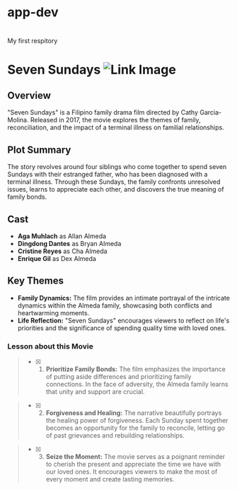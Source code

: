 # app-dev
# 
My first respitory
# Seven Sundays ![Link Image](https://4.bp.blogspot.com/-xkrPLAviGZo/WeRJmpJwOyI/AAAAAAAAHfA/x9b42QOSN2MvAKkWrOB-iFNW4yPZScXEwCLcBGAs/s1600/seven_sundays_movie_2017.jpg)


## Overview

"Seven Sundays" is a Filipino family drama film directed by Cathy Garcia-Molina. Released in 2017, the movie explores the themes of family, reconciliation, and the impact of a terminal illness on familial relationships.

## Plot Summary

The story revolves around four siblings who come together to spend seven Sundays with their estranged father, who has been diagnosed with a terminal illness. Through these Sundays, the family confronts unresolved issues, learns to appreciate each other, and discovers the true meaning of family bonds.

## Cast

- **Aga Muhlach** as Allan Almeda
- **Dingdong Dantes** as Bryan Almeda
- **Cristine Reyes** as Cha Almeda
- **Enrique Gil** as Dex Almeda

## Key Themes

- **Family Dynamics:** The film provides an intimate portrayal of the intricate dynamics within the Almeda family, showcasing both conflicts and heartwarming moments.
- **Life Reflection:** "Seven Sundays" encourages viewers to reflect on life's priorities and the significance of spending quality time with loved ones.

### Lesson about this Movie

> - [x] 1. **Prioritize Family Bonds:**
  > The film emphasizes the importance of putting aside differences and prioritizing family connections. In the face of adversity, the Almeda family learns that unity and support are crucial.

> - [x] 2. **Forgiveness and Healing:**
  > The narrative beautifully portrays the healing power of forgiveness. Each Sunday spent together becomes an opportunity for the family to reconcile, letting go of past grievances and rebuilding relationships.

> - [x] 3. **Seize the Moment:**
  > The movie serves as a poignant reminder to cherish the present and appreciate the time we have with our loved ones. It encourages viewers to make the most of every moment and create lasting memories.
